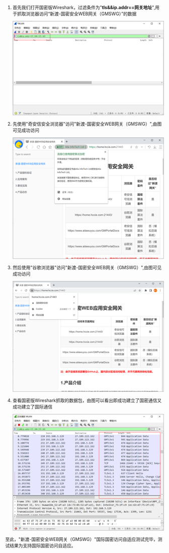 1. 首先我们打开国密版Wireshark，过滤条件为"**tls&&ip.addr==网关地址**",用于抓取浏览器访问“新渡-国密安全WEB网关（GMSWG）”的数据

   ![Wireshark](../image/Wireshark.png ':size=75%')

2. 先使用"奇安信安全浏览器"访问"新渡-国密安全WEB网关（GMSWG）",由图可见成功访问

   ![gm_cbc](../image/gm_cbc.png ':size=75%')

3. 然后使用"谷歌浏览器"访问"新渡-国密安全WEB网关（GMSWG）",由图可见成功访问

   ![google](../image/google.png ':size=75%')

4. 查看国密版Wireshark抓取的数据包，由图可以看出即成功建立了国密通信又成功建立了国际通信

   ![Wireshark_gmgj](../image/Wireshark_gmgj.png ':size=75%')

至此，"新渡-国密安全WEB网关（GMSWG）"国际国密访问自适应测试完毕，测试结果为支持国际国密访问自适应。
